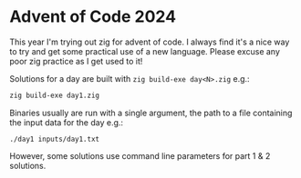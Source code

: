 # Advent of Code 2024

This year I'm trying out zig for advent of code. I always find it's a nice way to try and get some practical use of a new language. Please excuse any poor zig practice as I get used to it!

Solutions for a day are built with `zig build-exe day<N>.zig` e.g.:
```bash
zig build-exe day1.zig
```

Binaries usually are run with a single argument, the path to a file containing the input data for the day e.g.:
```
./day1 inputs/day1.txt
```
However, some solutions use command line parameters for part 1 & 2 solutions.
